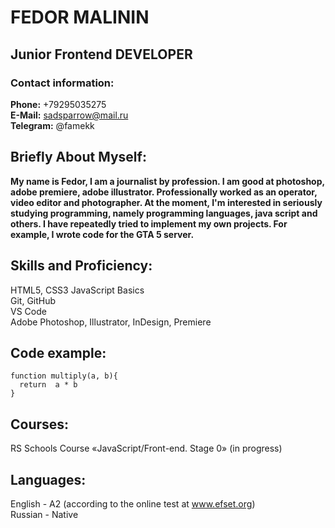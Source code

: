 # FEDOR MALININ
## Junior Frontend DEVELOPER
### Contact information:
**Phone:** +79295035275 <br>
**E-Mail:** sadsparrow@mail.ru <br>
**Telegram:** @famekk <br>
## Briefly About Myself:
**My name is Fedor, I am a journalist by profession. I am good at photoshop, adobe premiere, adobe illustrator. Professionally worked as an operator, video editor and photographer. At the moment, I'm interested in seriously studying programming, namely programming languages, java script and others. I have repeatedly tried to implement my own projects. For example, I wrote code for the GTA 5 server.**
## Skills and Proficiency:
HTML5, CSS3
JavaScript Basics <br>
Git, GitHub <br>
VS Code <br>
Adobe Photoshop, Illustrator, InDesign, Premiere <br>
## Code example:
```
function multiply(a, b){
  return  a * b
}
```
## Courses:
RS Schools Course «JavaScript/Front-end. Stage 0» (in progress)
## Languages:
English - A2 (according to the online test at www.efset.org) <br>
Russian - Native
